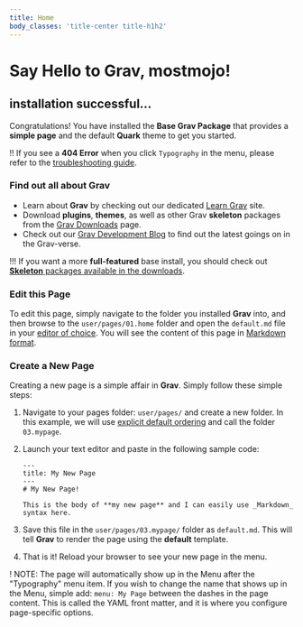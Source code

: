 ```yaml
---
title: Home
body_classes: 'title-center title-h1h2'
---
```


# Say Hello to Grav, mostmojo!

## installation successful...

Congratulations! You have installed the **Base Grav Package** that provides a **simple page** and the default **Quark** theme to get you started.

!! If you see a **404 Error** when you click `Typography` in the menu, please refer to the [troubleshooting guide](http://learn.getgrav.org/troubleshooting/page-not-found).

### Find out all about Grav

-   Learn about **Grav** by checking out our dedicated [Learn Grav](http://learn.getgrav.org) site.
-   Download **plugins**, **themes**, as well as other Grav **skeleton** packages from the [Grav Downloads](http://getgrav.org/downloads) page.
-   Check out our [Grav Development Blog](http://getgrav.org/blog) to find out the latest goings on in the Grav-verse.

!!! If you want a more **full-featured** base install, you should check out [**Skeleton** packages available in the downloads](http://getgrav.org/downloads).

### Edit this Page

To edit this page, simply navigate to the folder you installed **Grav** into, and then browse to the `user/pages/01.home` folder and open the `default.md` file in your [editor of choice](http://learn.getgrav.org/basics/requirements). You will see the content of this page in [Markdown format](http://learn.getgrav.org/content/markdown).

### Create a New Page

Creating a new page is a simple affair in **Grav**. Simply follow these simple steps:

1.  Navigate to your pages folder: `user/pages/` and create a new folder. In this example, we will use [explicit default ordering](http://learn.getgrav.org/content/content-pages) and call the folder `03.mypage`.
2.  Launch your text editor and paste in the following sample code:

        ---
        title: My New Page
        ---
        # My New Page!

        This is the body of **my new page** and I can easily use _Markdown_ syntax here.

3.  Save this file in the `user/pages/03.mypage/` folder as `default.md`. This will tell **Grav** to render the page using the **default** template.
4.  That is it! Reload your browser to see your new page in the menu.

! NOTE: The page will automatically show up in the Menu after the "Typography" menu item. If you wish to change the name that shows up in the Menu, simple add: `menu: My Page` between the dashes in the page content. This is called the YAML front matter, and it is where you configure page-specific options.
